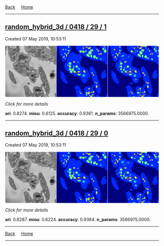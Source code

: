 
[Back](..)&nbsp;&nbsp;&nbsp;&nbsp;&nbsp;[Home](https://leapmanlab.github.io/snapshots)

---

<div class="summary"><a href="1"><h2>random_hybrid_3d / 0418 / 29 / 1</h2></a><p>Created 07 May 2019, 10:53:11
</p><a href="1"><img src="1/media/summary.png" align="center"></a><p>
<i>Click for more details</i>
</p></div>

**ari**: 0.8274. **miou**: 0.6125. **accuracy**: 0.9361. **n_params**: 3566975.0000. 

---

<div class="summary"><a href="0"><h2>random_hybrid_3d / 0418 / 29 / 0</h2></a><p>Created 07 May 2019, 10:53:11
</p><a href="0"><img src="0/media/summary.png" align="center"></a><p>
<i>Click for more details</i>
</p></div>

**ari**: 0.8287. **miou**: 0.6224. **accuracy**: 0.9364. **n_params**: 3566975.0000. 

---

[Back](..)&nbsp;&nbsp;&nbsp;&nbsp;&nbsp;[Home](https://leapmanlab.github.io/snapshots)

---